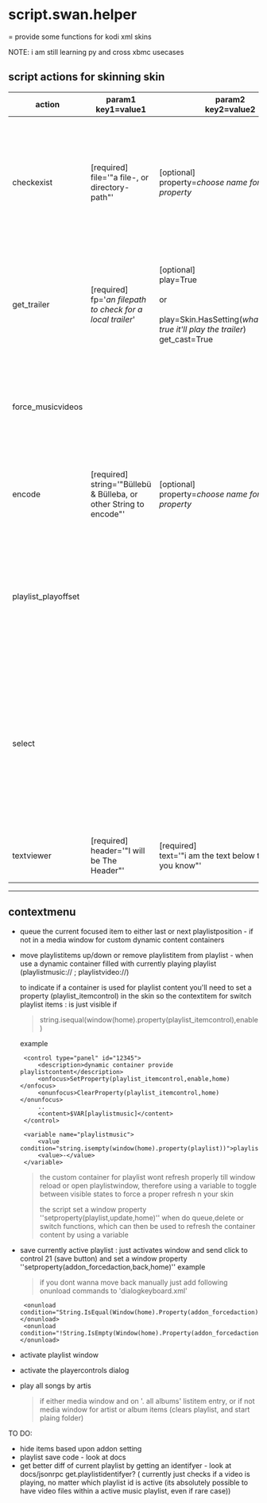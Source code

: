# script.swan.helper
 = provide some functions for kodi xml skins
 
 NOTE:  i am still learning py and cross xbmc usecases

## script actions for skinning skin


| action              | param1<br>key1=value1                                                 | param2<br>key2=value2                                                                                                       | example                                                                                                                                                                                                                                                                                     | description                                                                                                                                                                                                                                                                                                                                                                                                                                                                                                                          |
|---------------------|-----------------------------------------------------------------------|-----------------------------------------------------------------------------------------------------------------------------|---------------------------------------------------------------------------------------------------------------------------------------------------------------------------------------------------------------------------------------------------------------------------------------------|--------------------------------------------------------------------------------------------------------------------------------------------------------------------------------------------------------------------------------------------------------------------------------------------------------------------------------------------------------------------------------------------------------------------------------------------------------------------------------------------------------------------------------------|
| checkexist          | [required]<br>file='"a file-, or directory- path"'                    | [optional]<br>property=*choose name for your property*                                                                      | RunScript(script.swan.helper,action=checkexist,file='"$VAR[extrasLocation_lookup]"',property=propertyname)<br><br><br><br>RunScript(script.swan.helper,action=checkexist,file='"$VAR[extrasLocation_lookup]"')                                                                              | check for existence of a specific file or folder<br><br><br>when lookup succeed:<br><br>!String.IsEmpty(Window(home).Property(propertyname))<br>will be True<br><br>or<br><br>when propertyname is ommitted<br>!String.IsEmpty(Window(home).Property(filesearch_result))<br>will be True                                                                                                                                                                                                                                             |
| get_trailer         | [required]<br>fp='*an filepath to check for a local trailer*'         | [optional]<br>play=True<br><br>or<br><br>play=Skin.HasSetting(*whatever_when true it'll play the trailer*)<br>get_cast=True | RunScript(script.swan.helper,action=get_trailer,fp='$ESCINFO[container.listitem.path]')<br><br>optional you can perform a windowed playback, when use <br>play=True as parameter :<br><br>RunScript(script.swan.helper,action=get_trailer,fp='$ESCINFO[container.listitem.path],play=True') | first lookup if local trailer exist<br><br>if not check for listitem.trailer,<br>if listitem trailer empty than perform a youtube* lookup<br><br>in any case,if a video is found it store its url as<br>'window(home).property(listitemtrailer)' infolabel<br><br>* youtube lookup will just performed if <br>Skin.HasSetting(trailer_yt_fallback)<br>is True                                                                                                                                                                        |
| force_musicvideos   |                                                                       |                                                                                                                             | RunScript(script.swan.helper,action=force_musicvideos)                                                                                                                                                                                                                                      | navigates in videos window<br>and list musicvideos of an artist ( using 'container().listItem.artist' )<br>for the lookup<br><br>if no musicvideos found in the local db it will lookup via youtube plugin  use <br>' container().listItem.artist' official musicvideos'<br>as the query                                                                                                                                                                                                                                             |
| encode              | [required]<br>string='"Büllebü & Bülleba, or other String to encode"' | [optional]<br>property=*choose name for your property*                                                                      | RunScript(script.swan.helper,action=encode,string='"$VAR[EncodeTitle]"',property=videoinfo_encoded_title)<br><br><br><br><br><br><br><br>RunScript(script.swan.helper,action=encode,string='"$VAR[EncodeTitle]"')                                                                           | encode a string given by an param <br>to an percent encoded string<br><br>which can then be used <br>via:<br>$INFO[window(home).Property(paramvalue2)]<br><br>or if param 2 is omitted<br>the result can be returned via<br>$INFO[window(home).Property(encoded_string)]                                                                                                                                                                                                                                                             |
| playlist_playoffset |                                                                       |                                                                                                                             | RunScript(script.swan.helper,action=playlist_playoffset)                                                                                                                                                                                                                                    | used to play specific item when current container is filled by either<br>playlistmusic:// or playlistvideo://<br><br>will need skin integration<br>as container refresh (without reload.skin() or activate playlistwindow )is a bit cumbersome<br><br>use<br>string.isempty(window(home).property(playlist_updating))" to evalute show playlistmusic://<br>to true                                                                                                                                                                   |
| select              |                                                                       |                                                                                                                             | RunScript(script.swan.helper,action=select)                                                                                                                                                                                                                                                 | will play specific item or folder, without clearing the current playlist<br><br>default = add item or folder to playlist and start play immediatly<br><br>if<br>skin.hassetting([dbtype]_select_queue)<br><br>it will just queue the [dbtype]item to next position in playlist<br><br>skinsetting possibilitys:<br>Skin.ToggleSetting(song_select_queue)<br>Skin.ToggleSetting(album_select_queue)<br>Skin.ToggleSetting(genre_select_queue)<br>Skin.ToggleSetting(year_select_queue)<br>Skin.ToggleSetting(musicvideo_select_queue) |
| textviewer          | [required]<br>header='"I will be The Header"'                         | [required]<br>text='"i am the text below the header, you know"'                                                             | RunScript(script.swan.helper,action=textviewer,header='"$VAR[ArtistOrTitle]"',text='"$VAR[plot]"')<br><br><br>RunScript(script.swan.helper,action=textviewer,header='$ESCINFO[ListItem.Title]',text='$ESCINFO[ListItem.Plot]"')                                                             | opens the textviewer dialog                                                                                                                                                                                                                                                                                                                                                                                                                                                                                                          |

--- 
 
## contextmenu
 - queue the current focused item to either last or next playlistposition	- if not in a media window for custom dynamic content containers
 - move playlistitems up/down or remove playlistitem from playlist - when use a dynamic container filled with currently playing playlist (playlistmusic:// ; playlistvideo://)																			

    to	indicate if a container is used for playlist content you'll need to set a property (playlist_itemcontrol) in the skin
				so the contextitem for switch playlist items : is just visible if 

	>   string.isequal(window(home).property(playlist_itemcontrol),enable)

    example

		<control type="panel" id="12345">
		    <description>dynamic container provide playlistcontent</description>
			<onfocus>SetProperty(playlist_itemcontrol,enable,home)</onfocus>
			<onunfocus>ClearProperty(playlist_itemcontrol,home)</onunfocus>
			.. 
			<content>$VAR[playlistmusic]</content>
		</control>
		
		<variable name="playlistmusic">
			<value condition="string.isempty(window(home).property(playlist))">playlistmusic://</value>
			<value>-</value>
		</variable>
    >    the custom container for playlist wont refresh properly till window reload or open playlistwindow, therefore using a variable to toggle between visible states to force a proper refresh n your skin
    >    
    >   the script set a window property  ''setproperty(playlist,update,home)'' when do queue,delete or switch functions, which can then be used to refresh the container content by using a variable
				
			
 - save currently active playlist : just activates window and send click to control 21 (save button) and set a window property  ''setproperty(addon_forcedaction,back,home)'' 
example
    > if you dont wanna move back manually just add following onunload commands to 'dialogkeyboard.xml'
	
	    <onunload condition="String.IsEqual(Window(home).Property(addon_forcedaction),back)">Action(back)</onunload>
		<onunload condition="!String.IsEmpty(Window(home).Property(addon_forcedaction))">ClearProperty(addon_forcedaction,home)</onunload>
			

- activate playlist window
- activate the playercontrols dialog
- play all songs by artis
  >    if either media window and on '. all albums' listitem entry,
       or
       if not media window for artist or album items (clears playlist, and start plaing folder)

						 


TO DO:
- hide items based upon addon setting
- playlist save code - look at docs
- get better diff of current playlist by getting an identifyer - look at docs/jsonrpc get.playlistidentifyer?
  ( currently just checks if a video is playing, no matter which playlist id is active (its absolutely possible to have video files within a active music playlist, even if rare case))
